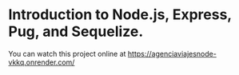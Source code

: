 # Introduction to Node.js, Express, Pug, and Sequelize.
You can watch this project online at https://agenciaviajesnode-vkkq.onrender.com/
